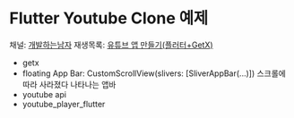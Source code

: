 # Flutter Youtube Clone 예제

채널: [개발하는남자](https://www.youtube.com/c/%EA%B0%9C%EB%B0%9C%ED%95%98%EB%8A%94%EB%82%A8%EC%9E%90/featured)
재생목록: [유튜브 앱 만들기(플러터+GetX)](https://www.youtube.com/watch?v=w86CZtyKdcc&list=PLgRxBCVPaZ_3rSH8ow3fsed85M2uwmZ2u)

- getx
- floating App Bar: CustomScrollView(slivers: [SliverAppBar(...)]) 스크롤에 따라 사라졌다 나타나는 앱바
- youtube api
- youtube_player_flutter